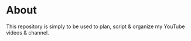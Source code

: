 # About
This repository is simply to be used to plan, script & organize my YouTube videos & channel.
